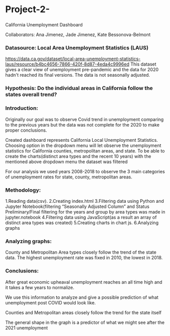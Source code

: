 # Project-2-
###
California Unemployment Dashboard

Collaborators: Ana Jimenez, Jade Jimenez, Kate Bessonova-Belmont


### Datasource: Local Area Unemployment Statistics (LAUS)
https://data.ca.gov/dataset/local-area-unemployment-statistics-laus/resource/b4bc4656-7866-420f-8d87-4eda4c9996ed
This dataset gives a clear view of unemployment pre-pandemic and the data for 2020 hadn't reached its final versions.
The data is not seasonally adjusted.



### Hypothesis: Do the individual areas in California follow the states overall trend?


### Introduction:
Originally our goal was to observe Covid trend in unemployment comparing to the previous years but the data was not complete for the 2020 to make proper conclusions.

Created dashboard represents California Local Unemployment Statistics. Choosing option in the dropdown menu will let observe the unemployment statistics for California counties, metropolitan areas, and state.
To be able to create the charts(distinct area types and the recent 10 years) with the mentioned above dropdown menu the dataset was filtered


For our analysis we used years 2008-2018 to observe the 3 main categories of unemployment rates for state, county, metropolitan areas.



### Methodology:
1.Reading  data(csv).
2.Creating index.html
3.Filtering data using Python and Jupyter Notebook(filtering “Seasonally Adjusted Column” and Status Preliminary/Final filtering for the years and group by area types was made in jupyter.notebook
4.Filtering data using JavaScript(as a result an array of distinct area types was created)
5.Creating charts in chart js.
6.Analyzing graphs



### Analyzing graphs:

County  and Metropolitan  Area types closely follow the trend of the state data. The highest unemployment rate was fixed in 2010, the lowest in 2018.





### Conclusions:

After great economic upheaval unemployment reaches an all time high and it takes  a few years to normalize.

We use this information to analyze and give a possible prediction of what unemployment post COVID would look like.

Counties and Metropolitan areas closely follow the trend for the state itself

The general shape in the graph is a predictor of what we might see after the 2021 unemployment 
 
